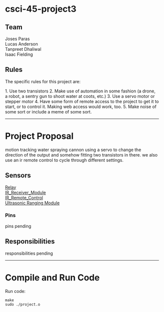 # csci-45-project3

## Team ##
Joses Paras <br />
Lucas Anderson <br />
Tanpreet Dhaliwal <br />
Isaac Fielding

## Rules ##
<p>The specific rules for this project are:</p>
1. Use two transistors
2. Make use of automation in some fashion (a drone, a robot, a sentry gun to shoot water at coots, etc.)
3. Use a servo motor or stepper motor
4. Have some form of remote access to the project to get it to start, or to control it. Making web access would work, too.
5. Make noise of some sort or include a meme of some sort.

- - - -
# Project Proposal #
<p>motion tracking water spraying cannon using a servo to change the direction of the output and somehow fitting two transistors in there. we also use an ir remote control to cycle through different settings.</p>

## Sensors ##
[Relay](https://www.sunfounder.com/learn/sensor-kit-v2-0-for-raspberry-pi-b-plus/lesson-4-relay-module-sensor-kit-v2-0-for-b-plus.html) <br />
[IR_Receiver_Module](https://www.sunfounder.com/learn/sensor-kit-v2-0-for-b/lesson-9-ir-receiver-module-sensor-kit-v2-0-for-b.html) <br />
[IR_Remote_Control](https://www.sunfounder.com/learn/sensor-kit-v2-0-for-b/lesson-23-ir-remote-control-sensor-kit-v2-0-for-b.html) <br />
[Ultrasonic Ranging Module](https://www.sunfounder.com/learn/sensor-kit-v2-0-for-b/lesson-25-ultrasonic-ranging-module-sensor-kit-v2-0-for-b.html) <br />

### Pins ###
pins pending <br />

## Responsibilities ##
responsibilities pending <br />

- - - -
# Compile and Run Code #
Run code: <br />
```
make
sudo ./project.o
```
